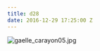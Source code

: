 ```yaml
---
title: d28
date: 2016-12-29 17:25:00 Z
---
```


![gaelle_carayon05.jpg](/uploads/gaelle_carayon05.jpg)